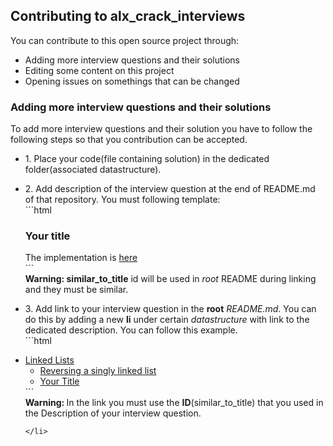 <h2>Contributing to alx_crack_interviews</h2>

<p>You can contribute to this open source project through:</p>
<ul>
    <li>Adding more interview questions and their solutions</li>
    <li>Editing some content on this project</li>
    <li>Opening issues on somethings that can be changed</li>
</ul>

<h3>Adding more interview questions and their solutions</h3>
<p>
    To add more interview questions and their solution you have to follow the following
    steps so that you contribution can be accepted.
</p>

<ul >
    <li>
        1. Place your code(file containing solution) in the dedicated folder(associated datastructure).
    </li>
    <li>
      <p>
        2. Add description of the interview question at the end of README.md of that repository. You must following template:
        <br>
        ```html
           <div>
               <h3 id="similar_to_title">Your title</h3>
               <!-- Then add more description -->
               <div> The implementation is <a href="./<link to solution file>" target="_blank" >here</a></div>
           </div>
        ```
        <br>
        <b>Warning: </b> <b>similar_to_title</b> id will be used in <i>root</i> README during linking and they must be similar.
      </p>
    </li>
    <li>
        <p>
            3. Add link to your interview question in the <b>root</b> <i>README.md</i>. You can do this by
            adding a new <b>li</b> under certain <i>datastructure</i> with link to the dedicated description. You
            can follow this example.
            <br>
            ```html
            <li>
                <a href="./linked_lists">Linked Lists</a>
                <ul>
                    <li><a href="./linked_lists#reversing_linked_list">Reversing a singly linked list</a></li>
                    <li><a href="./linked_lists#<similar_to_title>">Your Title</a></li>
                </ul>
            </li>
            ```
            <br>
            <b>Warning: </b> In the link you must use the <b>ID</b>(similar_to_title) that you used in the Description
             of your interview question. 
        </p>
        
    </li>
</ul>
